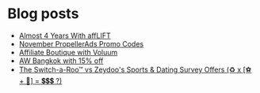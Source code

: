 # Blog posts
<!-- BLOG-POST-LIST:START -->
- [Almost 4 Years With affLIFT](https://afflift.com/f/threads/almost-4-years-with-afflift.9673/)
- [November PropellerAds Promo Codes](https://afflift.com/f/threads/november-propellerads-promo-codes.9920/)
- [Affiliate Boutique with Voluum](https://afflift.com/f/threads/affiliate-boutique-with-voluum.9916/)
- [AW Bangkok with 15% off](https://afflift.com/f/threads/aw-bangkok-with-15-off.9626/)
- [The Switch-a-Roo™ vs Zeydoo&#39;s  Sports &amp; Dating Survey Offers &lpar;♻ x [⚽ + 💏] = 💲💲💲 ?&rpar;](https://afflift.com/f/threads/the-switch-a-roo%E2%84%A2-vs-zeydoos-sports-dating-survey-offers-%E2%99%BB-x-%E2%9A%BD-%F0%9F%92%8F-%F0%9F%92%B2%F0%9F%92%B2%F0%9F%92%B2.9911/)
<!-- BLOG-POST-LIST:END -->
